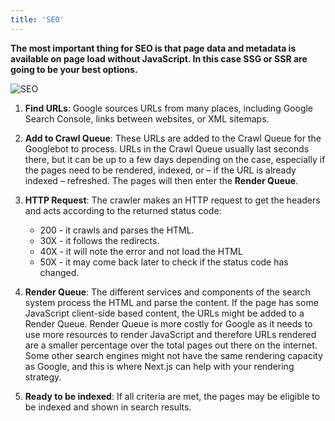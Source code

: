 ```yaml
---
title: 'SEO'
---
```


**The most important thing for SEO is that page data and metadata is available on page load without JavaScript. In this case SSG or SSR are going to be your best options.**

![SEO](https://nextjs.org/_next/image?url=%2Fstatic%2Fimages%2Flearn%2Fseo%2Fgooglebot.png&w=1920&q=75)

1. **Find URLs**: Google sources URLs from many places, including Google Search Console, links between websites, or XML sitemaps.
2. **Add to Crawl Queue**: These URLs are added to the Crawl Queue for the Googlebot to process. URLs in the Crawl Queue usually last seconds there, but it can be up to a few days depending on the case, especially if the pages need to be rendered, indexed, or – if the URL is already indexed – refreshed. The pages will then enter the **Render Queue**.
3. **HTTP Request**: The crawler makes an HTTP request to get the headers and acts according to the returned status code:

   - 200 - it crawls and parses the HTML.
   - 30X - it follows the redirects.
   - 40X - it will note the error and not load the HTML
   - 50X - it may come back later to check if the status code has changed.

4. **Render Queue**: The different services and components of the search system process the HTML and parse the content. If the page has some JavaScript client-side based content, the URLs might be added to a Render Queue. Render Queue is more costly for Google as it needs to use more resources to render JavaScript and therefore URLs rendered are a smaller percentage over the total pages out there on the internet. Some other search engines might not have the same rendering capacity as Google, and this is where Next.js can help with your rendering strategy.
5. **Ready to be indexed**: If all criteria are met, the pages may be eligible to be indexed and shown in search results.
